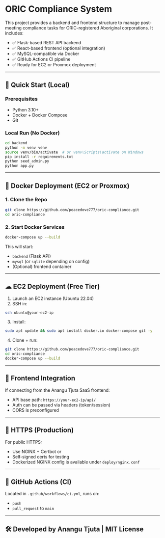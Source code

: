 # ORIC Compliance System

This project provides a backend and frontend structure to manage post-meeting compliance tasks for ORIC-registered Aboriginal corporations. It includes:

- ✅ Flask-based REST API backend
- ✅ React-based frontend (optional integration)
- ✅ MySQL-compatible via Docker
- ✅ GitHub Actions CI pipeline
- ✅ Ready for EC2 or Proxmox deployment

---

## 🚀 Quick Start (Local)

### Prerequisites

- Python 3.10+
- Docker + Docker Compose
- Git

### Local Run (No Docker)
```bash
cd backend
python -m venv venv
source venv/bin/activate  # or venv\Scripts\activate on Windows
pip install -r requirements.txt
python seed_admin.py
python app.py
```

---

## 🐳 Docker Deployment (EC2 or Proxmox)

### 1. Clone the Repo
```bash
git clone https://github.com/peacedove777/oric-compliance.git
cd oric-compliance
```

### 2. Start Docker Services
```bash
docker-compose up --build
```

This will start:
- `backend` (Flask API)
- `mysql` (or `sqlite` depending on config)
- (Optional) frontend container

---

## ☁ EC2 Deployment (Free Tier)

1. Launch an EC2 instance (Ubuntu 22.04)
2. SSH in:
```bash
ssh ubuntu@your-ec2-ip
```
3. Install:
```bash
sudo apt update && sudo apt install docker.io docker-compose git -y
```
4. Clone + run:
```bash
git clone https://github.com/peacedove777/oric-compliance.git
cd oric-compliance
docker-compose up --build
```

---

## 🔗 Frontend Integration

If connecting from the Anangu Tjuta SaaS frontend:
- API base path: `https://your-ec2-ip/api/`
- Auth can be passed via headers (token/session)
- CORS is preconfigured

---

## 🔐 HTTPS (Production)

For public HTTPS:
- Use NGINX + Certbot or
- Self-signed certs for testing
- Dockerized NGINX config is available under `deploy/nginx.conf`

---

## 🧪 GitHub Actions (CI)

Located in `.github/workflows/ci.yml`, runs on:
- `push`
- `pull_request` to `main`

---

## 🛠 Developed by Anangu Tjuta | MIT License
